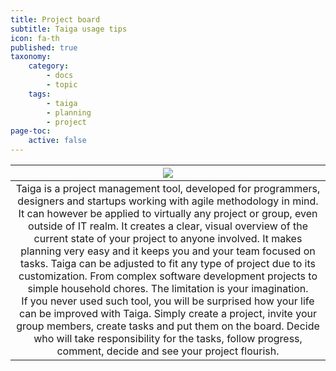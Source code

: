 ```yaml
---
title: Project board
subtitle: Taiga usage tips
icon: fa-th
published: true
taxonomy:
    category:
        - docs
        - topic
    tags:
        - taiga
        - planning
        - project
page-toc:
    active: false
---
```


|![](/start/icons/taiga.png)|
|:--:|
|Taiga is a project management tool, developed for programmers, designers and startups working with agile methodology in mind. It can however be applied to virtually any project or group, even outside of IT realm.  It creates a clear, visual overview of the current state of your project to anyone involved. It makes planning very easy and it keeps you and your team focused on tasks. Taiga can be adjusted to fit any type of project due to its customization. From complex software development projects to simple household chores. The limitation is your imagination.<br>If you never used such tool, you will be surprised how your life can be improved with Taiga. Simply create a project, invite your group members, create tasks and put them on the board. Decide who will take responsibility for the tasks, follow progress, comment, decide and see your project flourish.|
